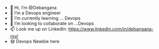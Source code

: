 - 👋 Hi, I’m @Debangana
- 👀 I’m a Devops engineer
- 🌱 I’m currently learning ... Devops
- 💞️ I’m looking to collaborate on ...Devops
- 📫 Look me up on LinkedIn: https://www.linkedin.com/in/debangana-roy/
- 😅 Devops Newbie here

<!---
DebanganaRoy0820/DebanganaRoy0820 is a ✨ special ✨ repository because its `README.md` (this file) appears on your GitHub profile.
You can click the Preview link to take a look at your changes.
--->
